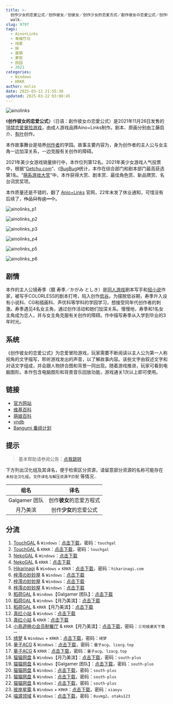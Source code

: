 ```yaml
---
title: >-
  创作少女的恋爱公式／创作彼女／创彼女／创作少女的恋爱方式／創作彼女の恋愛公式／创作彼女的恋爱方程式／Create girls → started to
  walk.
slug: 9797
tags:
  - Aino+Links
  - 青梅竹马
  - 纯爱
  - 妹
  - 废萌
  - 萝莉
  - 校园
  - 2021
categories:
  - Windows
  - KRKR
author: molin
date: 2025-03-12 21:55:38
updated: 2025-03-22 03:08:45
---
```


![ainolinks](https://static.saop.cc/vns/img/ainolinks.webp)

《**创作彼女的恋爱公式**》（日语：創作彼女の恋愛公式）是2021年11月26日发售的[18禁](https://zh.wikipedia.org/wiki/日本成人遊戲)[恋爱冒险游戏](https://zh.wikipedia.org/wiki/戀愛冒險遊戲)，由成人游戏品牌Aino+Links制作。剧本、原画分别由工藤启介、[有叶](https://zh.wikipedia.org/w/index.php?title=有叶&action=edit&redlink=1)创作。

本作故事舞台是培养[创作者](https://zh.wikipedia.org/wiki/創作者)的学园。故事主要内容为，身为创作者的主人公与女主角一边加深关系，一边克服有关创作的障碍。

2021年美少女游戏销量排行中，本作位列第12名。2021年美少女游戏人气投票中，根据“[Getchu.com](https://zh.wikipedia.org/wiki/Getchu.com)”、《[BugBug](https://zh.wikipedia.org/wiki/BugBug)》统计，本作在综合部门和剧本部门最高获选第1名。“[萌系游戏大赏](https://zh.wikipedia.org/wiki/萌系遊戲大賞)”中，本作获得大赏、剧本赏、最佳角色赏、新品牌赏、名台词赏奖项。

本作质量还是不错的，翻了 [Anio+Links](http://ainolinks.com/) 官网，22年末发了休业通知，可惜没有后续了，~~作品只有这一个~~。

<!--more-->

![ainolinks_p1](https://static.saop.cc/vns/img/ainolinks_p1.webp)

![ainolinks_p2](https://static.saop.cc/vns/img/ainolinks_p2.webp)

![ainolinks_p3](https://static.saop.cc/vns/img/ainolinks_p3.webp)

![ainolinks_p4](https://static.saop.cc/vns/img/ainolinks_p4.webp)

![ainolinks_p5](https://static.saop.cc/vns/img/ainolinks_p5.webp)

![ainolinks_p6](https://static.saop.cc/vns/img/ainolinks_p6.webp)

## 剧情

本作的主人公镜寿季（鏡 寿季／かがみ としき）是[同人游戏](https://zh.wikipedia.org/wiki/同人游戏)剧本写手和[轻小说](https://zh.wikipedia.org/wiki/轻小说)作家，被写手COLORLESS的剧本打垮，陷入创作[低谷](https://zh.wikipedia.org/w/index.php?title=低谷&action=edit&redlink=1)。为摆脱低谷期，寿季升入设有小说科、CG和插画科、声优科等学科的学园学习，想接受同年代创作者的刺激。寿季遇见4名女主角，通过创作活动和她们加深关系。慢慢地，寿季和1名女主角成为恋人，并与女主角克服有关创作的障碍。作中描写寿季从入学到毕业的3年时光。

## 系统

《创作彼女的恋爱公式》为恋爱冒险游戏，玩家需要不断阅读以主人公为第一人称视角的文字描写，聆听游戏发出的声音，以了解故事内容。该些文字由叙述文字和对话文字组成，并会跟人物拼合图和背景一同出现。随着游戏推进，玩家可看到电脑图形。本作包含电脑图形和背景音乐回放功能，游戏通关1次以上即可使用。

## 链接

- [官方网站](http://ainolinks.com/)
- [维基百科](https://zh.wikipedia.org/wiki/%E5%88%9B%E4%BD%9C%E5%BD%BC%E5%A5%B3%E7%9A%84%E6%81%8B%E7%88%B1%E5%85%AC%E5%BC%8F)
- [萌娘百科](https://zh.moegirl.org.cn/zh-hans/%E5%88%9B%E4%BD%9C%E5%B0%91%E5%A5%B3%E7%9A%84%E6%81%8B%E7%88%B1%E5%85%AC%E5%BC%8F)
- [vndb](https://vndb.org/v31136)
- [Bangumi 番组计划](https://bgm.tv/subject/336983)

## 提示

> 基本帮助请参阅公告：[点我跳转](/)

下方列出汉化组及其译名，便于检索区分资源，请留意部分资源的名称可能存在 `未标注汉化组`，`文件译名与解压资源不匹配` 等情况..

|     组名      |           译名           |
| :-----------: | :----------------------: |
| Galgamer 团队 | 创作**彼女**的恋爱方程式 |
|   月乃美滨    |  创作**少女**的恋爱公式  |

## 分流

1. [TouchGAL](https://www.touchgal.us/) & `Windows`：[点击下载](https://pan.touchgal.net/s/YP37Fa)，密码：`touchgal`
2. [TouchGAL](https://www.touchgal.us/) & `KRKR`：[点击下载](https://pan.touchgal.net/s/QArQS6)，密码：`touchgal`
3. [NekoGAL](https://www.nekogal.com/) & `Windows`：[点击下载](https://pan.nekogal.top/s/10pIn)
4. [NekoGAL](https://www.nekogal.com/) & `KRKR`：[点击下载](https://pan.nekogal.top/s/WzkiO)
5. [Hikarinagi](https://www.hikarinagi.net/) & `Windows` + `KRKR`：[点击下载](https://pan.yurari.moe/s/5pRuQ)，密码：`hikarinagi.com`
6. [梓澪の妙妙屋](https://zi0.cc/) & `Windows`：[点击下载](https://zi0.cc/%E5%90%88%E9%9B%86%E7%B3%BB%E5%88%97/%E6%B1%89%E5%8C%96galgame%E5%90%88%E9%9B%86/2024/06/[Aino+Links]%20%E5%89%B5%E4%BD%9C%E5%BD%BC%E5%A5%B3%E3%81%AE%E6%81%8B%E6%84%9B%E5%85%AC%E5%BC%8F%20%E5%88%9B%E4%BD%9C%E5%B0%91%E5%A5%B3%E7%9A%84%E6%81%8B%E7%88%B1%E5%85%AC%E5%BC%8F%20%E5%88%9B%E4%BD%9C%E5%BD%BC%E5%A5%B3%E7%9A%84%E6%81%8B%E7%88%B1%E6%96%B9%E7%A8%8B%E5%BC%8F%20[%E6%9C%88%E4%B9%83%E7%BE%8E%E6%BB%A8%E6%B1%89%E5%8C%96%E7%BB%84].zip)
7. [梓澪の妙妙屋](https://zi0.cc/) & `Windows`：[点击下载](https://zi0.cc/%E5%90%88%E9%9B%86%E7%B3%BB%E5%88%97/%E5%8D%97+GalGame%E6%B1%89%E5%8C%96%E5%8C%BA%E5%85%A8%E5%8C%BA%E8%B5%84%E6%BA%90%E5%A4%87%E4%BB%BD/05/[Aino%EF%BC%8BLinks]%20%E5%89%B5%E4%BD%9C%E5%BD%BC%E5%A5%B3%E3%81%AE%E6%81%8B%E6%84%9B%E5%85%AC%E5%BC%8F%20%20%E5%88%9B%E4%BD%9C%E5%BD%BC%E5%A5%B3%E7%9A%84%E6%81%8B%E7%88%B1%E6%96%B9%E7%A8%8B%E5%BC%8F%20V2%E6%B1%89%E5%8C%96%E7%A1%AC%E7%9B%98%E7%89%88[Galgamer%E5%9B%A2%E9%98%9F%E6%B1%89%E5%8C%96%E7%BB%84].zip)
8. [梓澪の妙妙屋](https://zi0.cc/) & `Windows`：[点击下载](https://zi0.cc/%E5%90%88%E9%9B%86%E7%B3%BB%E5%88%97/%E6%B1%89%E5%8C%96galgame%E4%BC%9A%E7%A4%BE%E5%90%88%E9%9B%86/%E6%9D%82%E9%A1%B9%E7%9B%AE%E5%90%88%E9%9B%86%E6%B1%89%E5%8C%96%E7%89%88%E9%83%A8%E5%88%86/[211126][Aino%EF%BC%8BLinks]%20%E5%89%B5%E4%BD%9C%E5%BD%BC%E5%A5%B3%E3%81%AE%E6%81%8B%E6%84%9B%E5%85%AC%E5%BC%8F.rar)
9. [稻荷GAL](https://inarigal.com/) & `Windows`【Galgamer 团队】：[点击下载](https://tele.zrflie.top/PC-2/%E5%88%9B%E4%BD%9C%E5%BD%BC%E5%A5%B3%E7%9A%84%E6%81%8B%E7%88%B1%E5%85%AC%E5%BC%8F.rar)
10. [稻荷GAL](https://inarigal.com/) & `Windows`【月乃美滨】：[点击下载](https://tele.zrflie.top/PC-2/%E5%88%9B%E4%BD%9C%E5%B0%91%E5%A5%B3%E7%9A%84%E6%81%8B%E7%88%B1%E5%85%AC%E5%BC%8F.rar)
11. [稻荷GAL](https://inarigal.com/) & `KRKR`【月乃美滨】：[点击下载](https://tele.zrflie.top/KRKR/%E5%88%9B%E4%BD%9C%E5%B0%91%E5%A5%B3%E7%9A%84%E6%81%8B%E7%88%B1%E5%85%AC%E5%BC%8F_%E6%9C%88%E4%B9%83%E7%BE%8E%E6%BB%A8.rar)
12. [真红小站](https://www.shinnku.com/) & `Windows`：[点击下载](https://dl.oo0o.ooo/file/shinnku/zd/2023/%5B211126%5D%5BAino%EF%BC%8BLinks%5D%20%E5%89%B5%E4%BD%9C%E5%BD%BC%E5%A5%B3%E3%81%AE%E6%81%8B%E6%84%9B%E5%85%AC%E5%BC%8F.rar)
13. [真红小站](https://www.shinnku.com/) & `KRKR`：[点击下载](https://dl.oo0o.ooo/file/shinnku/zd/2001-2500/%5B211126%5D%5BAino%EF%BC%8BLinks%5D%20%E5%89%B5%E4%BD%9C%E5%BD%BC%E5%A5%B3%E3%81%AE%E6%81%8B%E6%84%9B%E5%85%AC%E5%BC%8F.rar)
14. [小鳥遊暁の会员制餐厅](https://t-satoru.top/) & `KRKR`【月乃美滨】：[点击下载](https://pan.t-satoru.top/d/s3b/TP/%E5%88%9B%E4%BD%9C%E5%B0%91%E5%A5%B3%E7%9A%84%E6%81%8B%E7%88%B1%E5%85%AC%E5%BC%8F/KR_%E6%9C%88%E4%B9%83%E7%BE%8E%E6%BB%A8%E6%B1%89%E5%8C%96%E7%BB%84_%E5%88%9B%E4%BD%9C%E5%B0%91%E5%A5%B3%E7%9A%84%E6%81%8B%E7%88%B1%E5%85%AC%E5%BC%8F_od.rar)，密码：`三司绫濑天下第一`
15. [绮梦](https://acgs.one/) & `Windows` + `KRKR`：[点击下载](https://game.acgs.one/game/205.html)，密码：`绮梦`
16. [量子ACG](https://lzacg.org/) & `Windows`：[点击下载](https://lzacg.org/6106)，密码：`量子acg`、`lzacg.top`
17. [量子ACG](https://lzacg.org/) & `KRKR`：[点击下载](https://lzacg.org/7655)，密码：`量子acg`、`lzacg.top`
18. [猫猫网盘](https://sakiko.de/) & `Windows`【月乃美滨】：[点击下载](https://sakiko.de/d/GalGame/SP%E5%90%8E%E7%AB%AF1%5BGalGame%E5%88%86%E5%8C%BA%5D/%E6%B1%89%E5%8C%96%E6%B8%B8%E6%88%8F%E6%9C%88%E4%BB%BD%E5%90%88%E9%9B%86-%E7%A6%BB%E6%95%A3/2024%E5%B9%B4%E6%B1%89%E5%8C%96%E5%90%88%E9%9B%86/06/%E6%96%B0%E6%B1%89%E5%8C%96%E4%BD%9C%E5%93%81/%5BAino%2BLinks%5D%20%E5%89%B5%E4%BD%9C%E5%BD%BC%E5%A5%B3%E3%81%AE%E6%81%8B%E6%84%9B%E5%85%AC%E5%BC%8F%20%E5%88%9B%E4%BD%9C%E5%B0%91%E5%A5%B3%E7%9A%84%E6%81%8B%E7%88%B1%E5%85%AC%E5%BC%8F%20%E5%88%9B%E4%BD%9C%E5%BD%BC%E5%A5%B3%E7%9A%84%E6%81%8B%E7%88%B1%E6%96%B9%E7%A8%8B%E5%BC%8F%20%5B%E6%9C%88%E4%B9%83%E7%BE%8E%E6%BB%A8%E6%B1%89%E5%8C%96%E7%BB%84%5D/%5BAino%2BLinks%5D%20%E5%89%B5%E4%BD%9C%E5%BD%BC%E5%A5%B3%E3%81%AE%E6%81%8B%E6%84%9B%E5%85%AC%E5%BC%8F%20%E5%88%9B%E4%BD%9C%E5%B0%91%E5%A5%B3%E7%9A%84%E6%81%8B%E7%88%B1%E5%85%AC%E5%BC%8F%20%E5%88%9B%E4%BD%9C%E5%BD%BC%E5%A5%B3%E7%9A%84%E6%81%8B%E7%88%B1%E6%96%B9%E7%A8%8B%E5%BC%8F%20%5B%E6%9C%88%E4%B9%83%E7%BE%8E%E6%BB%A8%E6%B1%89%E5%8C%96%E7%BB%84%5D.rar)，密码：`south-plus`
19. [猫猫网盘](https://sakiko.de/) & `Windows`【Galgamer 团队】：[点击下载](https://sakiko.de/d/GalGame/SP%E5%90%8E%E7%AB%AF1%5BGalGame%E5%88%86%E5%8C%BA%5D/%E5%8D%97%2BGalGame%E6%B1%89%E5%8C%96%E5%8C%BA%E5%85%A8%E5%8C%BA%E5%A4%87%E4%BB%BD%E5%90%88%E9%9B%86%5B%E9%87%8D%E5%8E%8B%5D-%E7%A6%BB%E6%95%A3/%E7%AC%AC%E4%B8%80%E8%BD%AE-Part3/Main/%5BAino%EF%BC%8BLinks%5D%20%E5%89%B5%E4%BD%9C%E5%BD%BC%E5%A5%B3%E3%81%AE%E6%81%8B%E6%84%9B%E5%85%AC%E5%BC%8F%20%20%E5%88%9B%E4%BD%9C%E5%BD%BC%E5%A5%B3%E7%9A%84%E6%81%8B%E7%88%B1%E6%96%B9%E7%A8%8B%E5%BC%8F%20V2%E6%B1%89%E5%8C%96%E7%A1%AC%E7%9B%98%E7%89%88%5BGalgamer%E5%9B%A2%E9%98%9F%E6%B1%89%E5%8C%96%E7%BB%84%5D/%5BAino%EF%BC%8BLinks%5D%20%E5%89%B5%E4%BD%9C%E5%BD%BC%E5%A5%B3%E3%81%AE%E6%81%8B%E6%84%9B%E5%85%AC%E5%BC%8F%20%20%E5%88%9B%E4%BD%9C%E5%BD%BC%E5%A5%B3%E7%9A%84%E6%81%8B%E7%88%B1%E6%96%B9%E7%A8%8B%E5%BC%8F%20V2%E6%B1%89%E5%8C%96%E7%A1%AC%E7%9B%98%E7%89%88%5BGalgamer%E5%9B%A2%E9%98%9F%E6%B1%89%E5%8C%96%E7%BB%84%5D.rar)，密码：`south-plus`
20. [猫猫网盘](https://sakiko.de/) & `Windows`：[点击下载](https://sakiko.de/d/GalGame/SP%E5%90%8E%E7%AB%AF1%5BGalGame%E5%88%86%E5%8C%BA%5D/%E6%B1%89%E5%8C%96%E6%B8%B8%E6%88%8F%E6%9C%88%E4%BB%BD%E5%90%88%E9%9B%86-%E7%A6%BB%E6%95%A3/2023%E5%B9%B4%E6%B1%89%E5%8C%96%E5%90%88%E9%9B%86/12%E6%9C%88/%E6%97%A7%E6%B1%89%E5%8C%96%E4%BD%9C%E5%93%81/%5BAino%2BLinks%5D%20%E5%89%B5%E4%BD%9C%E5%BD%BC%E5%A5%B3%E3%81%AE%E6%81%8B%E6%84%9B%E5%85%AC%E5%BC%8F%20%E5%88%9B%E4%BD%9C%E5%BD%BC%E5%A5%B3%E7%9A%84%E6%81%8B%E7%88%B1%E6%96%B9%E7%A8%8B%E5%BC%8F/%5BAino%2BLinks%5D%20%E5%89%B5%E4%BD%9C%E5%BD%BC%E5%A5%B3%E3%81%AE%E6%81%8B%E6%84%9B%E5%85%AC%E5%BC%8F%20%E5%88%9B%E4%BD%9C%E5%BD%BC%E5%A5%B3%E7%9A%84%E6%81%8B%E7%88%B1%E6%96%B9%E7%A8%8B%E5%BC%8F.rar)，密码：`south-plus`
21. [猫猫网盘](https://sakiko.de/) & `Windows`：[点击下载](https://sakiko.de/d/GalGame/SP%E5%90%8E%E7%AB%AF1%5BGalGame%E5%88%86%E5%8C%BA%5D/%E7%BB%88%E7%82%B9%E6%B1%89%E5%8C%96%E9%87%8D%E6%95%B4v2%E7%89%88-%E7%A6%BB%E6%95%A3/%E6%9C%AC%E4%BD%93-Part1/%5BAino%2BLinks%5D%20%E5%89%B5%E4%BD%9C%E5%BD%BC%E5%A5%B3%E3%81%AE%E6%81%8B%E6%84%9B%E5%85%AC%E5%BC%8F%20%E5%88%9B%E4%BD%9C%E5%BD%BC%E5%A5%B3%E7%9A%84%E6%81%8B%E7%88%B1%E6%96%B9%E7%A8%8B%E5%BC%8F.rar)，密码：`south-plus`
22. [猫猫网盘](https://sakiko.de/) & `Windows`：[点击下载](https://sakiko.de/d/GalGame/SP%E5%90%8E%E7%AB%AF1%5BGalGame%E5%88%86%E5%8C%BA%5D/%E7%BB%88%E7%82%B9%E6%B1%89%E5%8C%96%E9%87%8D%E6%95%B4v2%E7%89%88-%E7%A6%BB%E6%95%A3/%E6%9C%AC%E4%BD%93-Part3/%5BAino%2BLinks%5D%20%E5%89%B5%E4%BD%9C%E5%BD%BC%E5%A5%B3%E3%81%AE%E6%81%8B%E6%84%9B%E5%85%AC%E5%BC%8F%20%E5%88%9B%E4%BD%9C%E5%BD%BC%E5%A5%B3%E7%9A%84%E6%81%8B%E7%88%B1%E6%96%B9%E7%A8%8B%E5%BC%8F.rar)，密码：`south-plus`
23. [彼岸星露](https://yugal.cc/) & `Windows` + `KRKR`：[点击下载](https://seve.yugal.cc/archives/37.html)，密码：`xiaoyu`
24. [喵源领域](https://www.nekotaku.me/) & `Windows`：[点击下载](https://cloud.moelinks.net/s/p56HN)，密码：`0uvmg2`、`otaku123`
